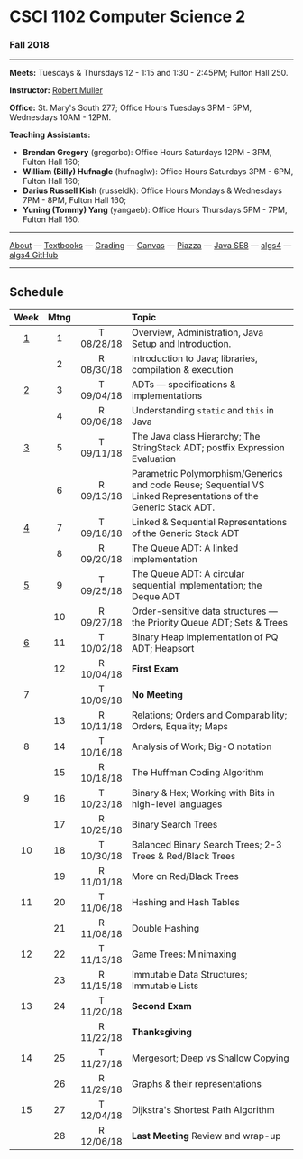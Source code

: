 # CSCI 1102 Computer Science 2

### Fall 2018

---

**Meets:** Tuesdays & Thursdays 12 - 1:15 and 1:30 - 2:45PM; Fulton Hall 250.

**Instructor:** [Robert Muller](http://www.cs.bc.edu/~muller/)

**Office:** St. Mary's South 277; Office Hours Tuesdays 3PM - 5PM, Wednesdays 10AM - 12PM.

**Teaching Assistants:**

+ **Brendan Gregory** (gregorbc): Office Hours Saturdays 12PM - 3PM, Fulton Hall 160;
+ **William (Billy) Hufnagle** (hufnaglw): Office Hours Saturdays 3PM - 6PM, Fulton Hall 160;
+ **Darius Russell Kish** (russeldk): Office Hours Mondays & Wednesdays 7PM - 8PM, Fulton Hall 160;
+ **Yuning (Tommy) Yang** (yangaeb): Office Hours Thursdays 5PM - 7PM, Fulton Hall 160.

---

[About](resources/about.md) —  [Textbooks](resources/textbooks.md) —  [Grading](resources/grading.md) —  [Canvas](https://bostoncollege.instructure.com/courses/1580576/gradebook)  —  [Piazza](https://piazza.com/class/jkyot7egr5120z) —  [Java SE8](https://docs.oracle.com/javase/8/docs/api/index.html?overview-summary.html) — [algs4](https://algs4.cs.princeton.edu/) — [algs4 GitHub](https://github.com/kevin-wayne/algs4)

---

## Schedule

|                   Week                    | Mtng |            | Topic                                                        |
| :---------------------------------------: | :--: | :--------: | :----------------------------------------------------------- |
| [1](https://github.com/BC-CSCI1102/week1) |  1   | T 08/28/18 | Overview, Administration, Java Setup and Introduction.       |
|                                           |  2   | R 08/30/18 | Introduction to Java; libraries, compilation & execution     |
| [2](https://github.com/BC-CSCI1102/week2) |  3   | T 09/04/18 | ADTs — specifications & implementations                      |
|                                           |  4   | R 09/06/18 | Understanding `static` and `this` in Java                    |
| [3](https://github.com/BC-CSCI1102/week3) |  5   | T 09/11/18 | The Java class Hierarchy; The StringStack ADT; postfix Expression Evaluation |
|                                           |  6   | R 09/13/18 | Parametric Polymorphism/Generics and code Reuse; Sequential VS Linked Representations of the Generic Stack ADT. |
| [4](https://github.com/BC-CSCI1102/week4) |  7   | T 09/18/18 | Linked & Sequential Representations of the Generic Stack ADT |
|                                           |  8   | R 09/20/18 | The Queue ADT: A linked implementation                       |
| [5](https://github.com/BC-CSCI1102/week5) |  9   | T 09/25/18 | The Queue ADT: A circular sequential implementation; the Deque ADT |
|                                           |  10  | R 09/27/18 | Order-sensitive data structures — the Priority Queue ADT; Sets & Trees |
| [6](https://github.com/BC-CSCI1102/week6) |  11  | T 10/02/18 | Binary Heap implementation of PQ ADT; Heapsort               |
|                                           |  12  | R 10/04/18 | **First Exam**                                               |
|                     7                     |      | T 10/09/18 | **No Meeting**                                               |
|                                           |  13  | R 10/11/18 | Relations; Orders and Comparability; Orders, Equality; Maps  |
|                     8                     |  14  | T 10/16/18 | Analysis of Work; Big-O notation                             |
|                                           |  15  | R 10/18/18 | The Huffman Coding Algorithm                                 |
|                     9                     |  16  | T 10/23/18 | Binary & Hex; Working with Bits in high-level languages      |
|                                           |  17  | R 10/25/18 | Binary Search Trees                                          |
|                    10                     |  18  | T 10/30/18 | Balanced Binary Search Trees; 2-3 Trees & Red/Black Trees    |
|                                           |  19  | R 11/01/18 | More on Red/Black Trees                                      |
|                    11                     |  20  | T 11/06/18 | Hashing and Hash Tables                                      |
|                                           |  21  | R 11/08/18 | Double Hashing                                               |
|                    12                     |  22  | T 11/13/18 | Game Trees: Minimaxing                                       |
|                                           |  23  | R 11/15/18 | Immutable Data Structures; Immutable Lists                   |
|                    13                     |  24  | T 11/20/18 | **Second Exam**                                              |
|                                           |      | R 11/22/18 | **Thanksgiving**                                             |
|                    14                     |  25  | T 11/27/18 | Mergesort; Deep vs Shallow Copying                           |
|                                           |  26  | R 11/29/18 | Graphs & their representations                               |
|                    15                     |  27  | T 12/04/18 | Dijkstra's Shortest Path Algorithm                           |
|                                           |  28  | R 12/06/18 | **Last Meeting** Review and wrap-up                          |


